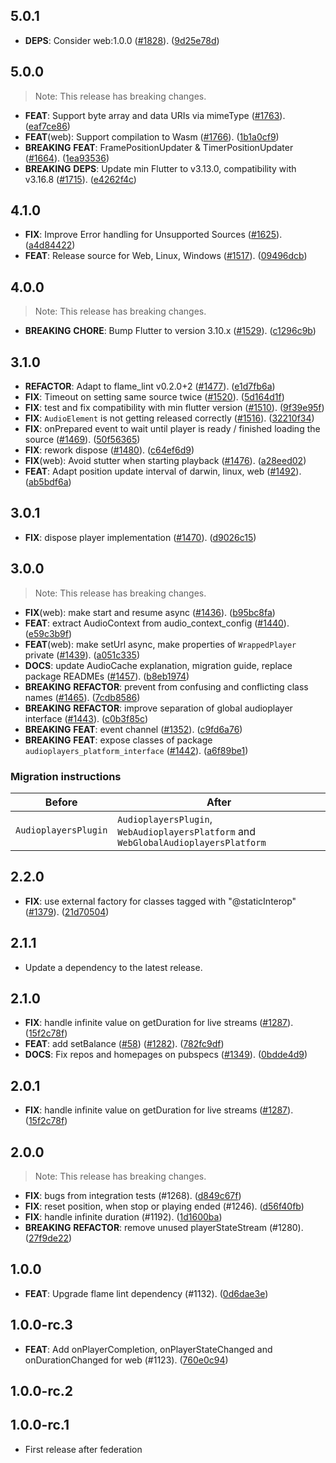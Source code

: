 ## 5.0.1

 - **DEPS**: Consider web:1.0.0 ([#1828](https://github.com/bluefireteam/audioplayers/pull/1828)). ([9d25e78d](https://github.com/bluefireteam/audioplayers/commit/9d25e78d24a687c90ffa76f034c418d2bbe45251))

## 5.0.0

> Note: This release has breaking changes.

 - **FEAT**: Support byte array and data URIs via mimeType ([#1763](https://github.com/bluefireteam/audioplayers/issues/1763)). ([eaf7ce86](https://github.com/bluefireteam/audioplayers/commit/eaf7ce86ad271097365fcf9e3a03fc341629ae47))
 - **FEAT**(web): Support compilation to Wasm ([#1766](https://github.com/bluefireteam/audioplayers/issues/1766)). ([1b1a0cf9](https://github.com/bluefireteam/audioplayers/commit/1b1a0cf92e950bc520598426d3f073c3bd5a6a28))
 - **BREAKING** **FEAT**: FramePositionUpdater & TimerPositionUpdater ([#1664](https://github.com/bluefireteam/audioplayers/issues/1664)). ([1ea93536](https://github.com/bluefireteam/audioplayers/commit/1ea93536b448fa5d43281cbc0a7b67445fc1a9a8))
 - **BREAKING** **DEPS**: Update min Flutter to v3.13.0, compatibility with v3.16.8 ([#1715](https://github.com/bluefireteam/audioplayers/issues/1715)). ([e4262f4c](https://github.com/bluefireteam/audioplayers/commit/e4262f4c0d6582c35738ace603583c81bd5a3b4b))

## 4.1.0

 - **FIX**: Improve Error handling for Unsupported Sources ([#1625](https://github.com/bluefireteam/audioplayers/issues/1625)). ([a4d84422](https://github.com/bluefireteam/audioplayers/commit/a4d84422f1421755b05aa7eff38b4d2ed0cf7482))
 - **FEAT**: Release source for Web, Linux, Windows ([#1517](https://github.com/bluefireteam/audioplayers/issues/1517)). ([09496dcb](https://github.com/bluefireteam/audioplayers/commit/09496dcbf478af330e37be833184439b43b5ac44))

## 4.0.0

> Note: This release has breaking changes.

 - **BREAKING** **CHORE**: Bump Flutter to version 3.10.x ([#1529](https://github.com/bluefireteam/audioplayers/issues/1529)). ([c1296c9b](https://github.com/bluefireteam/audioplayers/commit/c1296c9ba0cc43284b31d78f2f484454fbf6b773))

## 3.1.0

 - **REFACTOR**: Adapt to flame_lint v0.2.0+2 ([#1477](https://github.com/bluefireteam/audioplayers/issues/1477)). ([e1d7fb6a](https://github.com/bluefireteam/audioplayers/commit/e1d7fb6ab57c8a523c80dfc673bde3b7379b2add))
 - **FIX**: Timeout on setting same source twice  ([#1520](https://github.com/bluefireteam/audioplayers/issues/1520)). ([5d164d1f](https://github.com/bluefireteam/audioplayers/commit/5d164d1f20463a8a31a228cd1d85252d47ae256e))
 - **FIX**: test and fix compatibility with min flutter version ([#1510](https://github.com/bluefireteam/audioplayers/issues/1510)). ([9f39e95f](https://github.com/bluefireteam/audioplayers/commit/9f39e95ff7913d8fc30fff27fef7aefc32de26fb))
 - **FIX**: `AudioElement` is not getting released correctly ([#1516](https://github.com/bluefireteam/audioplayers/issues/1516)). ([32210f34](https://github.com/bluefireteam/audioplayers/commit/32210f34b186b44cc9c0484d7f67641162b325f6))
 - **FIX**: onPrepared event to wait until player is ready / finished loading the source ([#1469](https://github.com/bluefireteam/audioplayers/issues/1469)). ([50f56365](https://github.com/bluefireteam/audioplayers/commit/50f56365f8e512df0fc5bdb7222614389cbd4ea0))
 - **FIX**: rework dispose ([#1480](https://github.com/bluefireteam/audioplayers/issues/1480)). ([c64ef6d9](https://github.com/bluefireteam/audioplayers/commit/c64ef6d914a52743128c717b90c4da0abbd7538d))
 - **FIX**(web): Avoid stutter when starting playback ([#1476](https://github.com/bluefireteam/audioplayers/issues/1476)). ([a28eed02](https://github.com/bluefireteam/audioplayers/commit/a28eed02f4e67e372d2b8f7c5bb271ffe6e09ec8))
 - **FEAT**: Adapt position update interval of darwin, linux, web  ([#1492](https://github.com/bluefireteam/audioplayers/issues/1492)). ([ab5bdf6a](https://github.com/bluefireteam/audioplayers/commit/ab5bdf6a2bcbf7e984d4d897e43a67b3684c52d8))

## 3.0.1

 - **FIX**: dispose player implementation ([#1470](https://github.com/bluefireteam/audioplayers/issues/1470)). ([d9026c15](https://github.com/bluefireteam/audioplayers/commit/d9026c1538cc83dfba5745771ad71c307b6da852))

## 3.0.0

> Note: This release has breaking changes.

 - **FIX**(web): make start and resume async ([#1436](https://github.com/bluefireteam/audioplayers/issues/1436)). ([b95bc8fa](https://github.com/bluefireteam/audioplayers/commit/b95bc8fa176e0d28a4d3d5ba6d26cafe699f1540))
 - **FEAT**: extract AudioContext from audio_context_config ([#1440](https://github.com/bluefireteam/audioplayers/issues/1440)). ([e59c3b9f](https://github.com/bluefireteam/audioplayers/commit/e59c3b9f07c1a72f9bf4e424fa3b011645f191d2))
 - **FEAT**(web): make setUrl async, make properties of `WrappedPlayer` private ([#1439](https://github.com/bluefireteam/audioplayers/issues/1439)). ([a051c335](https://github.com/bluefireteam/audioplayers/commit/a051c335a6cc0d1f6314f3f0c9f637920c3d6360))
 - **DOCS**: update AudioCache explanation, migration guide, replace package READMEs ([#1457](https://github.com/bluefireteam/audioplayers/issues/1457)). ([b8eb1974](https://github.com/bluefireteam/audioplayers/commit/b8eb197435631fafeaa9a26eb76aca8e43e86420))
 - **BREAKING** **REFACTOR**: prevent from confusing and conflicting class names ([#1465](https://github.com/bluefireteam/audioplayers/issues/1465)). ([7cdb8586](https://github.com/bluefireteam/audioplayers/commit/7cdb858605f24f0abd1a225e04922830233f3e96))
 - **BREAKING** **REFACTOR**: improve separation of global audioplayer interface ([#1443](https://github.com/bluefireteam/audioplayers/issues/1443)). ([c0b3f85c](https://github.com/bluefireteam/audioplayers/commit/c0b3f85c477f0313299cc2a2898840d6c7d8dcd9))
 - **BREAKING** **FEAT**: event channel ([#1352](https://github.com/bluefireteam/audioplayers/issues/1352)). ([c9fd6a76](https://github.com/bluefireteam/audioplayers/commit/c9fd6a762c8c346d8d5598e3550c5571a5e460f0))
 - **BREAKING** **FEAT**: expose classes of package `audioplayers_platform_interface` ([#1442](https://github.com/bluefireteam/audioplayers/issues/1442)). ([a6f89be1](https://github.com/bluefireteam/audioplayers/commit/a6f89be181b7bd664eaf96cb9509bbc5adf5dbb9))

### Migration instructions

| Before | After |
|---|---|
| `AudioplayersPlugin` | `AudioplayersPlugin`, `WebAudioplayersPlatform` and `WebGlobalAudioplayersPlatform` |

## 2.2.0

 - **FIX**: use external factory for classes tagged with "@staticInterop" ([#1379](https://github.com/bluefireteam/audioplayers/issues/1379)). ([21d70504](https://github.com/bluefireteam/audioplayers/commit/21d7050455351b0c4ead9a3e2efbc8857115f247))

## 2.1.1

 - Update a dependency to the latest release.

## 2.1.0

 - **FIX**: handle infinite value on getDuration for live streams ([#1287](https://github.com/bluefireteam/audioplayers/issues/1287)). ([15f2c78f](https://github.com/bluefireteam/audioplayers/commit/15f2c78f79a68349fe33ac1a26ffc67cfaaf1211))
 - **FEAT**: add setBalance ([#58](https://github.com/bluefireteam/audioplayers/issues/58)) ([#1282](https://github.com/bluefireteam/audioplayers/issues/1282)). ([782fc9df](https://github.com/bluefireteam/audioplayers/commit/782fc9dff24a2ab9681496fd7c4c8fed451eac35))
 - **DOCS**: Fix repos and homepages on pubspecs ([#1349](https://github.com/bluefireteam/audioplayers/issues/1349)). ([0bdde4d9](https://github.com/bluefireteam/audioplayers/commit/0bdde4d9f8f62487cdcfe96221216eba03b31060))

## 2.0.1

 - **FIX**: handle infinite value on getDuration for live streams ([#1287](https://github.com/bluefireteam/audioplayers/issues/1287)). ([15f2c78f](https://github.com/bluefireteam/audioplayers/commit/15f2c78f79a68349fe33ac1a26ffc67cfaaf1211))

## 2.0.0

> Note: This release has breaking changes.

 - **FIX**: bugs from integration tests (#1268). ([d849c67f](https://github.com/bluefireteam/audioplayers/commit/d849c67f6916fb3800998d7d3f1c2752a5b9b9e7))
 - **FIX**: reset position, when stop or playing ended (#1246). ([d56f40fb](https://github.com/bluefireteam/audioplayers/commit/d56f40fbe89d2a5399f8cd0041b15150d6f72e01))
 - **FIX**: handle infinite duration (#1192). ([1d1600ba](https://github.com/bluefireteam/audioplayers/commit/1d1600bae372b1e07bd12966cd36571b6809d96a))
 - **BREAKING** **REFACTOR**: remove unused playerStateStream (#1280). ([27f9de22](https://github.com/bluefireteam/audioplayers/commit/27f9de224c7bc1f948356e917bf8b9c411fe9742))

## 1.0.0

 - **FEAT**: Upgrade flame lint dependency (#1132). ([0d6dae3e](https://github.com/bluefireteam/audioplayers/commit/0d6dae3efc4a73abeb554fd0862d64fda0269066))

## 1.0.0-rc.3

 - **FEAT**: Add onPlayerCompletion, onPlayerStateChanged and onDurationChanged for web (#1123). ([760e0c94](https://github.com/bluefireteam/audioplayers/commit/760e0c9443f4c63aadf4c5498767aeac6cd79346))

## 1.0.0-rc.2

## 1.0.0-rc.1

 - First release after federation

